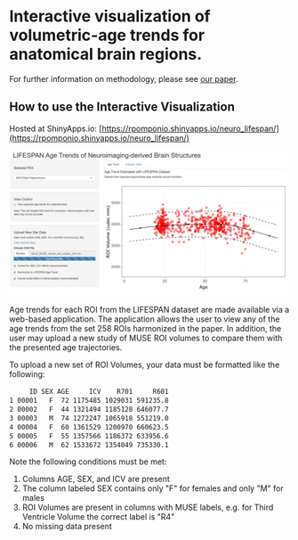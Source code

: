# Interactive visualization of volumetric-age trends for anatomical brain regions.

For further information on methodology, please see [our paper](https://doi.org/10.1101/784363).

## How to use the Interactive Visualization

Hosted at ShinyApps.io: [https://rpomponio.shinyapps.io/neuro_lifespan/](https://rpomponio.shinyapps.io/neuro_lifespan/)

![alt text](img/20191017/SALD_R47_afterHarmonization.png)

Age trends for each ROI from the LIFESPAN dataset are made available via a web-based application. The application allows the user to view any of the age trends from the set 258 ROIs harmonized in the paper. In addition, the user may upload a new study of MUSE ROI volumes to compare them with the presented age trajectories.

To upload a new set of ROI Volumes, your data must be formatted like the following:

```
     ID SEX AGE     ICV    R701     R601
1 00001   F  72 1175485 1029031 591235.8
2 00002   F  44 1321494 1185128 646077.7
3 00003   M  74 1272247 1065918 551219.0
4 00004   F  60 1361529 1200970 660623.5
5 00005   F  55 1357566 1186372 633956.6
6 00006   M  62 1533672 1354049 735330.1
```

Note the following conditions must be met:
1. Columns AGE, SEX, and ICV are present
2. The column labeled SEX contains only "F" for females and only "M" for males
3. ROI Volumes are present in columns with MUSE labels, e.g. for Third Ventricle Volume the correct label is "R4"
4. No missing data present
